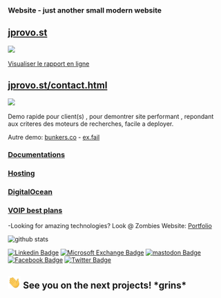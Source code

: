 ### Website - just another small modern website

## [jprovo.st](https://jprovo.st)

![](https://i.imgur.com/Tle22lm.png)

[Visualiser le rapport en ligne](https://lighthouse-dot-webdotdevsite.appspot.com//lh/html?url=https://jprovo.st)

## [jprovo.st/contact.html](https://jprovo.st/contact.html)

![](https://i.imgur.com/hp1mR3R.png)

Demo rapide pour client(s) , pour demontrer site performant , repondant aux criteres des moteurs de recherches, facile a deployer.

Autre demo: [bunkers.co](https://bunkers.co) -
            [ex.fail](https://ex.fail) 
### [Documentations](https://s.ex.fail/HOWTO)

### [Hosting](https://pin.plus/HOSTING)

### [DigitalOcean](https://pin.plus/DO)

### [VOIP best plans](https://pin.plus/FREECALL)
-Looking for amazing technologies? Look @ Zombies Website: [Portfolio](https://zombie.technology/)

![github stats](https://github-readme-stats.vercel.app/api?username=l1kw1d&show_icons=true)

[![Linkedin Badge](https://img.shields.io/badge/-JProvost-blue?style=flat-square&logo=Linkedin&logoColor=white&link=https://www.linkedin.com/in/jonathan-provost-it/)](https://pin.plus/LINKEDIN) 
[![Microsoft Exchange Badge](https://img.shields.io/badge/Microsoft-Exchange-0078D4?style=flat-square&logo=Exchange&logoColor=white&link=mailto:reports@multi.live)](mailto:reports@multi.live)
[![mastodon Badge](https://img.shields.io/badge/-JProvost-blue?style=flat-square&logo=mastodon&logoColor=white&link=https://pin.plus/MASTODON)](https://pin.plus/MASTODON)
[![Facebook Badge](https://img.shields.io/badge/JP-blue?style=flat-square&logo=Facebook&logoColor=white&link=https://pin.plus/FB)](https://pin.plus/FB)
[![Twitter Badge](https://img.shields.io/badge/@sansmotdepasse-blue?style=flat-square&logo=Twitter&logoColor=white&link=https://pin.plus/TW)](https://pin.plus/TW)
<h2><a href="https://pin.plus/JP"><img src="https://raw.githubusercontent.com/ABSphreak/ABSphreak/master/gifs/Hi.gif" width="30px"></a> See you on the next projects! *grins*</h2>
